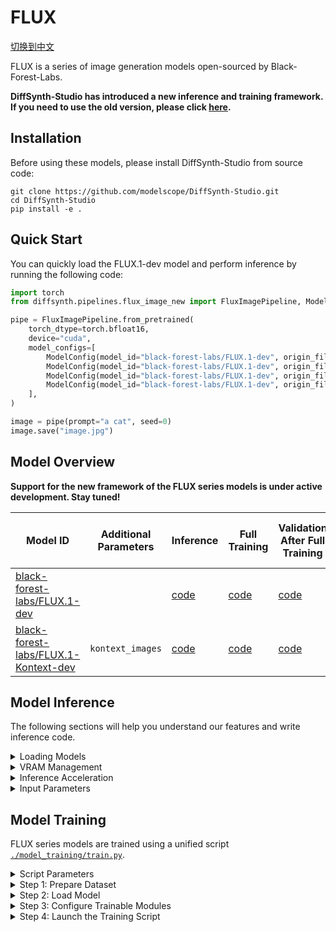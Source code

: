 # FLUX

[切换到中文](./README_zh.md)

FLUX is a series of image generation models open-sourced by Black-Forest-Labs.

**DiffSynth-Studio has introduced a new inference and training framework. If you need to use the old version, please click [here](https://github.com/modelscope/DiffSynth-Studio/tree/3edf3583b1f08944cee837b94d9f84d669c2729c).**

## Installation

Before using these models, please install DiffSynth-Studio from source code:

```shell
git clone https://github.com/modelscope/DiffSynth-Studio.git  
cd DiffSynth-Studio
pip install -e .
```

## Quick Start

You can quickly load the FLUX.1-dev model and perform inference by running the following code:

```python
import torch
from diffsynth.pipelines.flux_image_new import FluxImagePipeline, ModelConfig

pipe = FluxImagePipeline.from_pretrained(
    torch_dtype=torch.bfloat16,
    device="cuda",
    model_configs=[
        ModelConfig(model_id="black-forest-labs/FLUX.1-dev", origin_file_pattern="flux1-dev.safetensors"),
        ModelConfig(model_id="black-forest-labs/FLUX.1-dev", origin_file_pattern="text_encoder/model.safetensors"),
        ModelConfig(model_id="black-forest-labs/FLUX.1-dev", origin_file_pattern="text_encoder_2/"),
        ModelConfig(model_id="black-forest-labs/FLUX.1-dev", origin_file_pattern="ae.safetensors"),
    ],
)

image = pipe(prompt="a cat", seed=0)
image.save("image.jpg")
```

## Model Overview

**Support for the new framework of the FLUX series models is under active development. Stay tuned!**

| Model ID | Additional Parameters | Inference | Full Training | Validation After Full Training | LoRA Training | Validation After LoRA Training |
|-|-|-|-|-|-|-|
|[black-forest-labs/FLUX.1-dev](https://modelscope.cn/models/black-forest-labs/FLUX.1-dev)||[code](./model_inference/FLUX.1-dev.py)|[code](./model_training/full/FLUX.1-dev.sh)|[code](./model_training/validate_full/FLUX.1-dev.py)|[code](./model_training/lora/FLUX.1-dev.sh)|[code](./model_training/validate_lora/FLUX.1-dev.py)|
|[black-forest-labs/FLUX.1-Kontext-dev](https://modelscope.cn/models/black-forest-labs/FLUX.1-Kontext-dev)|`kontext_images`|[code](./model_inference/FLUX.1-Kontext-dev.py)|[code](./model_training/full/FLUX.1-Kontext-dev.sh)|[code](./model_training/validate_full/FLUX.1-Kontext-dev.py)|[code](./model_training/lora/FLUX.1-Kontext-dev.sh)|[code](./model_training/validate_lora/FLUX.1-Kontext-dev.py)|

## Model Inference

The following sections will help you understand our features and write inference code.

<details>

<summary>Loading Models</summary>

Models are loaded using `from_pretrained`:

```python
pipe = FluxImagePipeline.from_pretrained(
    torch_dtype=torch.bfloat16,
    device="cuda",
    model_configs=[
        ModelConfig(model_id="black-forest-labs/FLUX.1-dev", origin_file_pattern="flux1-dev.safetensors"),
        ModelConfig(model_id="black-forest-labs/FLUX.1-dev", origin_file_pattern="text_encoder/model.safetensors"),
        ModelConfig(model_id="black-forest-labs/FLUX.1-dev", origin_file_pattern="text_encoder_2/"),
        ModelConfig(model_id="black-forest-labs/FLUX.1-dev", origin_file_pattern="ae.safetensors"),
    ],
)
```

Here, `torch_dtype` and `device` refer to the computation precision and device, respectively. The `model_configs` can be configured in various ways to specify model paths:

* Download the model from [ModelScope Community](https://modelscope.cn/) and load it. In this case, provide `model_id` and `origin_file_pattern`, for example:

```python
ModelConfig(model_id="black-forest-labs/FLUX.1-dev", origin_file_pattern="flux1-dev.safetensors")
```

* Load the model from a local file path. In this case, provide the `path`, for example:

```python
ModelConfig(path="models/black-forest-labs/FLUX.1-dev/flux1-dev.safetensors")
```

For models that consist of multiple files, use a list as follows:

```python
ModelConfig(path=[
    "models/xxx/diffusion_pytorch_model-00001-of-00003.safetensors",
    "models/xxx/diffusion_pytorch_model-00002-of-00003.safetensors",
    "models/xxx/diffusion_pytorch_model-00003-of-00003.safetensors",
])
```

The `from_pretrained` method also provides additional parameters to control model loading behavior:

* `local_model_path`: Path for saving downloaded models. The default is `"./models"`.
* `skip_download`: Whether to skip downloading models. The default is `False`. If your network cannot access [ModelScope Community](https://modelscope.cn/), manually download the required files and set this to `True`.

</details>


<details>

<summary>VRAM Management</summary>

DiffSynth-Studio provides fine-grained VRAM management for FLUX models, enabling inference on devices with limited VRAM. You can enable offloading functionality via the following code, which moves certain modules to system memory on devices with limited GPU memory.

```python
pipe = FluxImagePipeline.from_pretrained(
    torch_dtype=torch.bfloat16,
    device="cuda",
    model_configs=[
        ModelConfig(model_id="black-forest-labs/FLUX.1-dev", origin_file_pattern="flux1-dev.safetensors", offload_device="cpu"),
        ModelConfig(model_id="black-forest-labs/FLUX.1-dev", origin_file_pattern="text_encoder/model.safetensors", offload_device="cpu"),
        ModelConfig(model_id="black-forest-labs/FLUX.1-dev", origin_file_pattern="text_encoder_2/", offload_device="cpu"),
        ModelConfig(model_id="black-forest-labs/FLUX.1-dev", origin_file_pattern="ae.safetensors", offload_device="cpu"),
    ],
)
pipe.enable_vram_management()
```

The `enable_vram_management` function provides the following parameters to control VRAM usage:

* `vram_limit`: VRAM usage limit in GB. By default, it uses the remaining VRAM available on the device. Note that this is not an absolute limit; if the set VRAM is insufficient but more VRAM is actually available, the model will run with minimal VRAM consumption. Setting it to 0 achieves the theoretical minimum VRAM usage.
* `vram_buffer`: VRAM buffer size in GB. The default is 0.5GB. Since some large neural network layers may consume extra VRAM during onload phases, a VRAM buffer is necessary. Ideally, the optimal value should match the VRAM occupied by the largest layer in the model.
* `num_persistent_param_in_dit`: Number of persistent parameters in the DiT model (default: no limit). We plan to remove this parameter in the future, so please avoid relying on it.

</details>

<details>

<summary>Inference Acceleration</summary>

* TeaCache: Acceleration technique [TeaCache](https://github.com/ali-vilab/TeaCache), please refer to the [sample code](./acceleration/teacache.py).

</details>

<details>

<summary>Input Parameters</summary>

The pipeline accepts the following input parameters during inference:

* `prompt`: Prompt describing what should appear in the image.
* `negative_prompt`: Negative prompt describing what should **not** appear in the image. Default is `""`.
* `cfg_scale`: Classifier-free guidance scale. Default is 1. It becomes effective when set to a value greater than 1.
* `embedded_guidance`: Embedded guidance parameter for FLUX-dev. Default is 3.5.
* `t5_sequence_length`: Sequence length of T5 text embeddings. Default is 512.
* `input_image`: Input image used for image-to-image generation. This works together with `denoising_strength`.
* `denoising_strength`: Denoising strength, ranging from 0 to 1. Default is 1. When close to 0, the generated image will be similar to the input image; when close to 1, the generated image will differ significantly from the input. Do not set this to a non-1 value if no `input_image` is provided.
* `height`: Height of the generated image. Must be a multiple of 16.
* `width`: Width of the generated image. Must be a multiple of 16.
* `seed`: Random seed. Default is `None`, meaning completely random.
* `rand_device`: Device for generating random Gaussian noise. Default is `"cpu"`. Setting it to `"cuda"` may lead to different results across GPUs.
* `sigma_shift`: Parameter from Rectified Flow theory. Default is 3. A larger value increases the number of steps spent at the beginning of denoising and can improve image quality. However, it may cause inconsistencies between the generation process and training data.
* `num_inference_steps`: Number of inference steps. Default is 30.
* `kontext_images`: Input images for the Kontext model.
* `controlnet_inputs`: Inputs for the ControlNet model.
* `ipadapter_images`: Input images for the IP-Adapter model.
* `ipadapter_scale`: Control strength of the IP-Adapter model.

</details>

## Model Training

FLUX series models are trained using a unified script [`./model_training/train.py`](./model_training/train.py).

<details>

<summary>Script Parameters</summary>

The script supports the following parameters:

* Dataset
  * `--dataset_base_path`: Root path to the dataset.
  * `--dataset_metadata_path`: Path to the metadata file of the dataset.
  * `--max_pixels`: Maximum pixel area, default is 1024*1024. When dynamic resolution is enabled, any image with a resolution larger than this value will be scaled down.。
  * `--height`: Height of images or videos. Leave `height` and `width` empty to enable dynamic resolution.
  * `--width`: Width of images or videos. Leave `height` and `width` empty to enable dynamic resolution.
  * `--data_file_keys`: Keys in metadata for data files. Comma-separated.
  * `--dataset_repeat`: Number of times the dataset repeats per epoch.
* Models
  * `--model_paths`: Paths to load models. JSON format.
  * `--model_id_with_origin_paths`: Model IDs with original paths, e.g., Wan-AI/Wan2.1-T2V-1.3B:diffusion_pytorch_model*.safetensors. Comma-separated.
* Training
  * `--learning_rate`: Learning rate.
  * `--num_epochs`: Number of training epochs.
  * `--output_path`: Output path for saving checkpoints.
  * `--remove_prefix_in_ckpt`: Remove prefix in checkpoint filenames.
* Trainable Modules
  * `--trainable_models`: Models that can be trained, e.g., dit, vae, text_encoder.
  * `--lora_base_model`: Which base model to apply LoRA on.
  * `--lora_target_modules`: Which layers to apply LoRA on.
  * `--lora_rank`: Rank of LoRA.
* Extra Inputs
  * `--extra_inputs`: Additional model inputs. Comma-separated.
* VRAM Management
  * `--use_gradient_checkpointing`: Whether to use gradient checkpointing.
  * `--use_gradient_checkpointing_offload`: Whether to offload gradient checkpointing to CPU memory.
  * `--gradient_accumulation_steps`: Number of steps for gradient accumulation.
* Miscellaneous
  * `--align_to_opensource_format`: Whether to align the FLUX DiT LoRA format with the open-source version. Only applicable to LoRA training for FLUX.1-dev and FLUX.1-Kontext-dev.

</details>

<details>

<summary>Step 1: Prepare Dataset</summary>

The dataset contains a series of files. We recommend organizing your dataset files as follows:

```
data/example_video_dataset/
├── metadata.csv
├── image1.jpg
└── image2.jpg
```

Here, `image1.jpg`, `image2.jpg` are training video/image data, and `metadata.csv` is the metadata list, for example:

```
video,prompt
image1.jpg,"a cat is sleeping"
image2.jpg,"a dog is running"
```

We have built a sample image dataset to help you test more conveniently. You can download this dataset using the following command:

```shell
modelscope download --dataset DiffSynth-Studio/example_image_dataset --local_dir ./data/example_image_dataset
```

The dataset supports multiple image formats: `"jpg", "jpeg", "png", "webp"`.

The image resolution can be controlled via script parameters `--height` and `--width`. When both `--height` and `--width` are left empty, dynamic resolution will be enabled, allowing training with the actual width and height of each video or image in the dataset.

**We strongly recommend using fixed-resolution training, as there may be load-balancing issues in multi-GPU training with dynamic resolution.**

When the model requires additional inputs—for instance, `kontext_images` required by the controllable model [`black-forest-labs/FLUX.1-Kontext-dev`](https://modelscope.cn/models/black-forest-labs/FLUX.1-Kontext-dev)—please add corresponding columns in the dataset, for example:

```
video,prompt,kontext_images
image1.jpg,"a cat is sleeping",image1_reference.jpg
```

If additional inputs include video or image files, you need to specify the column names to parse using the `--data_file_keys` parameter. You can add more column names accordingly, e.g., `--data_file_keys "image,kontext_images"`.

</details>

<details>

<summary>Step 2: Load Model</summary>

Similar to the model loading logic during inference, you can directly configure the model to be loaded using its model ID. For example, during inference we load the model with the following configuration:

```python
model_configs=[
    ModelConfig(model_id="black-forest-labs/FLUX.1-dev", origin_file_pattern="flux1-dev.safetensors"),
    ModelConfig(model_id="black-forest-labs/FLUX.1-dev", origin_file_pattern="text_encoder/model.safetensors"),
    ModelConfig(model_id="black-forest-labs/FLUX.1-dev", origin_file_pattern="text_encoder_2/"),
    ModelConfig(model_id="black-forest-labs/FLUX.1-dev", origin_file_pattern="ae.safetensors"),
]
```

Then during training, simply provide the following parameter to load the corresponding model:

```shell
--model_id_with_origin_paths "black-forest-labs/FLUX.1-dev:flux1-dev.safetensors,black-forest-labs/FLUX.1-dev:text_encoder/model.safetensors,black-forest-labs/FLUX.1-dev:text_encoder_2/,black-forest-labs/FLUX.1-dev:ae.safetensors"
```

If you prefer to load the model from local files, as in the inference example:

```python
model_configs=[
    ModelConfig(path="models/black-forest-labs/FLUX.1-dev/flux1-dev.safetensors"),
    ModelConfig(path="models/black-forest-labs/FLUX.1-dev/text_encoder/model.safetensors"),
    ModelConfig(path="models/black-forest-labs/FLUX.1-dev/text_encoder_2/"),
    ModelConfig(path="models/black-forest-labs/FLUX.1-dev/ae.safetensors"),
]
```

Then during training, set it up as follows:

```shell
--model_paths '[
    "models/black-forest-labs/FLUX.1-dev/flux1-dev.safetensors",
    "models/black-forest-labs/FLUX.1-dev/text_encoder/model.safetensors",
    "models/black-forest-labs/FLUX.1-dev/text_encoder_2/",
    "models/black-forest-labs/FLUX.1-dev/ae.safetensors"
]' \
```

</details>

<details>

<summary>Step 3: Configure Trainable Modules</summary>

The training framework supports both full-model training and LoRA-based fine-tuning. Below are some examples:

* Full training of the DiT module: `--trainable_models dit`
* Training a LoRA model on the DiT module: `--lora_base_model dit --lora_target_modules "a_to_qkv,b_to_qkv,ff_a.0,ff_a.2,ff_b.0,ff_b.2,a_to_out,b_to_out,proj_out,norm.linear,norm1_a.linear,norm1_b.linear,to_qkv_mlp" --lora_rank 32`

Additionally, since the training script loads multiple modules (text encoder, DiT, VAE), you need to remove prefixes when saving the model files. For example, when performing full DiT training or LoRA training on the DiT module, please set `--remove_prefix_in_ckpt pipe.dit.`

</details>

<details>

<summary>Step 4: Launch the Training Script</summary>

We have written specific training commands for each model. Please refer to the table at the beginning of this document for details.

</details>
